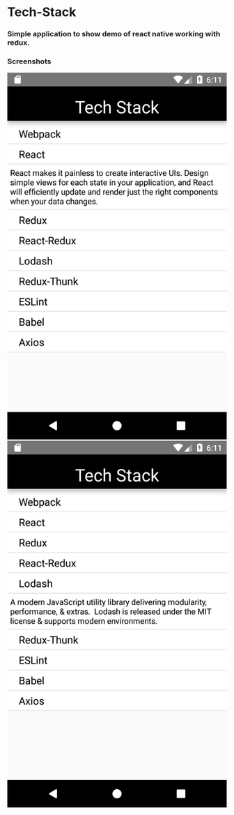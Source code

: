 # Tech-Stack
### Simple application to show demo of react native working with redux. 
### Screenshots
<!-- ![Screenshot1](http://url/to/img.png) -->
![Screenshot 1](https://github.com/vishwagosalia/Tech-Stack/blob/master/screenshots/ss1.png)
![Screenshot 2](https://github.com/vishwagosalia/Tech-Stack/blob/master/screenshots/ss2.png)

